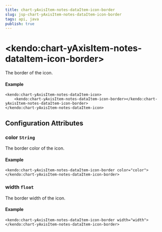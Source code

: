 ```yaml
---
title: chart-yAxisItem-notes-dataItem-icon-border
slug: jsp-chart-yAxisItem-notes-dataItem-icon-border
tags: api, java
publish: true
---
```


# \<kendo:chart-yAxisItem-notes-dataItem-icon-border\>

The border of the icon.

#### Example
    <kendo:chart-yAxisItem-notes-dataItem-icon>
        <kendo:chart-yAxisItem-notes-dataItem-icon-border></kendo:chart-yAxisItem-notes-dataItem-icon-border>
    </kendo:chart-yAxisItem-notes-dataItem-icon>

## Configuration Attributes

### color `String`

The border color of the icon.

#### Example
    <kendo:chart-yAxisItem-notes-dataItem-icon-border color="color">
    </kendo:chart-yAxisItem-notes-dataItem-icon-border>

### width `float`

The border width of the icon.

#### Example
    <kendo:chart-yAxisItem-notes-dataItem-icon-border width="width">
    </kendo:chart-yAxisItem-notes-dataItem-icon-border>

